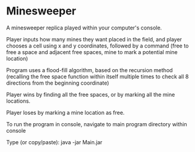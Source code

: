 # Minesweeper
A minesweeper replica played within your computer's console.

Player inputs how many mines they want placed in the field, and player chooses a cell using x and y coordinates, followed by a command (free to free a space and adjacent free spaces, mine to mark a potential mine location)

Program uses a flood-fill algorithm, based on the recursion method (recalling the free space function within itself multiple times to check all 8 directions from the beginning coordinate)

Player wins by finding all the free spaces, or by marking all the mine locations.

Player loses by marking a mine location as free.

To run the program in console, navigate to main program directory within console

Type (or copy/paste):
  java -jar Main.jar
